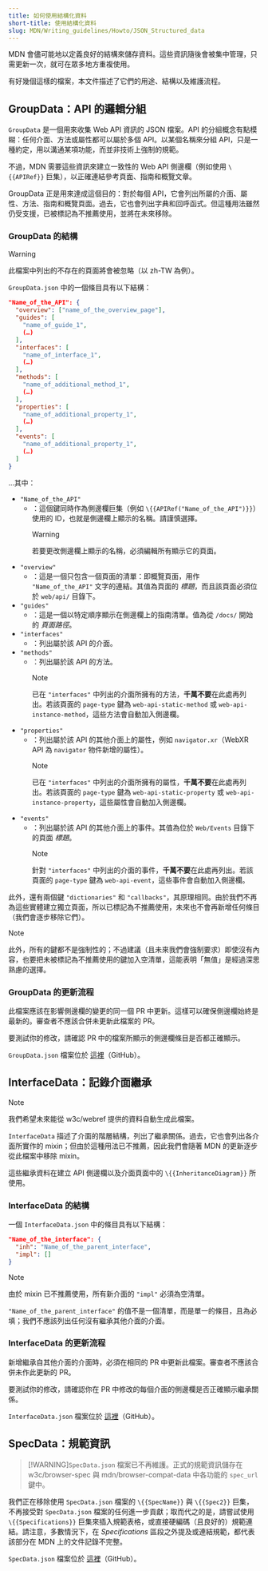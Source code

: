 ```yaml
---
title: 如何使用結構化資料
short-title: 使用結構化資料
slug: MDN/Writing_guidelines/Howto/JSON_Structured_data
---
```


MDN 會儘可能地以定義良好的結構來儲存資料。這些資訊隨後會被集中管理，只需更新一次，就可在眾多地方重複使用。

有好幾個這樣的檔案，本文件描述了它們的用途、結構以及維護流程。

## GroupData：API 的邏輯分組

`GroupData` 是一個用來收集 Web API 資訊的 JSON 檔案。API 的分組概念有點模糊：任何介面、方法或屬性都可以屬於多個 API。以某個名稱來分組 API，只是一種約定，用以溝通某項功能，而並非技術上強制的規範。

不過，MDN 需要這些資訊來建立一致性的 Web API 側邊欄（例如使用 `\{{APIRef}}` 巨集），以正確連結參考頁面、指南和概覽文章。

GroupData 正是用來達成這個目的：對於每個 API，它會列出所屬的介面、屬性、方法、指南和概覽頁面。過去，它也會列出字典和回呼函式。但這種用法雖然仍受支援，已被標記為不推薦使用，並將在未來移除。

### GroupData 的結構

> [!WARNING]
> 此檔案中列出的不存在的頁面將會被忽略（以 zh-TW 為例）。

`GroupData.json` 中的一個條目具有以下結構：

```json
"Name_of_the_API": {
  "overview": ["name_of_the_overview_page"],
  "guides": [
    "name_of_guide_1",
    (…)
  ],
  "interfaces": [
    "name_of_interface_1",
    (…)
  ],
  "methods": [
    "name_of_additional_method_1",
    (…)
  ],
  "properties": [
    "name_of_additional_property_1",
    (…)
  ],
  "events": [
    "name_of_additional_property_1",
    (…)
  ]
}
```

...其中：

- `"Name_of_the_API"`
  - ：這個鍵同時作為側邊欄巨集（例如 `\{{APIRef("Name_of_the_API")}}`）使用的 ID，也就是側邊欄上顯示的名稱。請謹慎選擇。
    > [!WARNING]
    > 若要更改側邊欄上顯示的名稱，必須編輯所有顯示它的頁面。
- `"overview"`
  - ：這是一個只包含一個頁面的清單：即概覽頁面，用作 `"Name_of_the_API"` 文字的連結。其值為頁面的 _標題_，而且該頁面必須位於 `web/api/` 目錄下。
- `"guides"`
  - ：這是一個以特定順序顯示在側邊欄上的指南清單。值為從 `/docs/` 開始的 _頁面路徑_。
- `"interfaces"`
  - ：列出屬於該 API 的介面。
- `"methods"`
  - ：列出屬於該 API 的方法。
    > [!NOTE]
    > 已在 `"interfaces"` 中列出的介面所擁有的方法，**千萬不要**在此處再列出。若該頁面的 `page-type` 鍵為 `web-api-static-method` 或 `web-api-instance-method`，這些方法會自動加入側邊欄。
- `"properties"`
  - ：列出屬於該 API 的其他介面上的屬性，例如 `navigator.xr`（WebXR API 為 `navigator` 物件新增的屬性）。
    > [!NOTE]
    > 已在 `"interfaces"` 中列出的介面所擁有的屬性，**千萬不要**在此處再列出。若該頁面的 `page-type` 鍵為 `web-api-static-property` 或 `web-api-instance-property`，這些屬性會自動加入側邊欄。
- `"events"`
  - ：列出屬於該 API 的其他介面上的事件。其值為位於 `Web/Events` 目錄下的頁面 _標題_。
    > [!NOTE]
    > 針對 `"interfaces"` 中列出的介面的事件，**千萬不要**在此處再列出。若該頁面的 `page-type` 鍵為 `web-api-event`，這些事件會自動加入側邊欄。

此外，還有兩個鍵 `"dictionaries"` 和 `"callbacks"`，其原理相同。由於我們不再為這些實體建立獨立頁面，所以已標記為不推薦使用，未來也不會再新增任何條目（我們會逐步移除它們）。

> [!NOTE]
> 此外，所有的鍵都不是強制性的；不過建議（且未來我們會強制要求）即使沒有內容，也要把未被標記為不推薦使用的鍵加入空清單，這能表明「無值」是經過深思熟慮的選擇。

### GroupData 的更新流程

此檔案應該在影響側邊欄的變更的同一個 PR 中更新。這樣可以確保側邊欄始終是最新的。審查者不應該合併未更新此檔案的 PR。

要測試你的修改，請確認 PR 中的檔案所顯示的側邊欄條目是否都正確顯示。

`GroupData.json` 檔案位於 [這裡](https://github.com/mdn/content/blob/main/files/jsondata/GroupData.json)（GitHub）。

## InterfaceData：記錄介面繼承

> [!NOTE]
> 我們希望未來能從 w3c/webref 提供的資料自動生成此檔案。

`InterfaceData` 描述了介面的階層結構，列出了繼承關係。過去，它也會列出各介面所實作的 mixin；但由於這種用法已不推薦，因此我們會隨著 MDN 的更新逐步從此檔案中移除 mixin。

這些繼承資料在建立 API 側邊欄以及介面頁面中的 `\{{InheritanceDiagram}}` 所使用。

### InterfaceData 的結構

一個 `InterfaceData.json` 中的條目具有以下結構：

```json
"Name_of_the_interface": {
  "inh": "Name_of_the_parent_interface",
  "impl": []
}
```

> [!NOTE]
> 由於 mixin 已不推薦使用，所有新介面的 `"impl"` 必須為空清單。

`"Name_of_the_parent_interface"` 的值不是一個清單，而是單一的條目，且為必填；我們不應該列出任何沒有繼承其他介面的介面。

### InterfaceData 的更新流程

新增繼承自其他介面的介面時，必須在相同的 PR 中更新此檔案。審查者不應該合併未作此更新的 PR。

要測試你的修改，請確認你在 PR 中修改的每個介面的側邊欄是否正確顯示繼承關係。

`InterfaceData.json` 檔案位於 [這裡](https://github.com/mdn/content/blob/main/files/jsondata/InterfaceData.json)（GitHub）。

## SpecData：規範資訊

> [!WARNING]`SpecData.json` 檔案已不再維護。正式的規範資訊儲存在 w3c/browser-spec 與 mdn/browser-compat-data 中各功能的 `spec_url` 鍵中。

我們正在移除使用 `SpecData.json` 檔案的 `\{{SpecName}}` 與 `\{{Spec2}}` 巨集，不再接受對 `SpecData.json` 檔案的任何進一步貢獻；取而代之的是，請嘗試使用 `\{{Specifications}}` 巨集來插入規範表格，或直接硬編碼（且良好的）規範連結。請注意，多數情況下，在 _Specifications_ 區段之外提及或連結規範，都代表該部分在 MDN 上的文件記錄不完整。

`SpecData.json` 檔案位於 [這裡](https://github.com/mdn/content/blob/main/files/jsondata/SpecData.json)（GitHub）。

